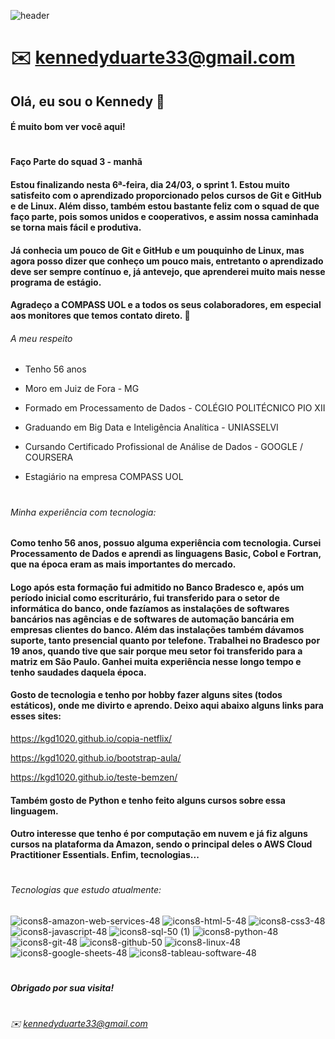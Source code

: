 
![header](https://capsule-render.vercel.app/api?type=slice)

:envelope: <kennedyduarte33@gmail.com>    
==


## Olá, eu sou o Kennedy 👋   

#### É muito bom ver você aqui!
#     
#### Faço Parte do squad 3 - manhã
#### Estou finalizando nesta 6ª-feira, dia 24/03, o sprint 1. Estou muito satisfeito com o aprendizado proporcionado pelos cursos de Git e GitHub e de Linux. Além disso, também estou bastante feliz com o squad de que faço parte, pois somos unidos e cooperativos, e assim nossa caminhada se torna mais fácil e produtiva.
#### Já conhecia um pouco de Git e GitHub e um pouquinho de Linux, mas agora posso dizer que conheço um pouco mais, entretanto o aprendizado deve ser sempre contínuo e, já antevejo, que aprenderei muito mais nesse programa de estágio.
#### Agradeço a COMPASS UOL e a todos os seus colaboradores, em especial aos monitores que temos contato direto. :pray:

###### A meu respeito

- Tenho 56 anos

- Moro em Juiz de Fora - MG

- Formado em Processamento de Dados - COLÉGIO POLITÉCNICO PIO XII

- Graduando em Big Data e Inteligência Analítica - UNIASSELVI 

- Cursando Certificado Profissional de Análise de Dados - GOOGLE / COURSERA

- Estagiário na empresa COMPASS UOL


#    

###### Minha experiência com tecnologia:
#### Como tenho 56 anos, possuo alguma experiência com tecnologia. Cursei Processamento de Dados e aprendi as linguagens Basic, Cobol e Fortran, que na época eram as mais importantes do mercado. 
#### Logo após esta formação fui admitido no Banco Bradesco e, após um período inicial como escriturário, fui transferido para o setor de informática do banco, onde fazíamos as instalações de softwares bancários nas agências e de softwares de automação bancária em empresas clientes do banco. Além das instalações também dávamos suporte, tanto presencial quanto por telefone. Trabalhei no Bradesco por 19 anos, quando tive que sair porque meu setor foi transferido para a matriz em São Paulo. Ganhei muita experiência nesse longo tempo e tenho saudades daquela época.

#### Gosto de tecnologia e tenho por hobby fazer alguns sites (todos estáticos), onde me divirto e aprendo. Deixo aqui abaixo alguns links para esses sites:

<https://kgd1020.github.io/copia-netflix/>

<https://kgd1020.github.io/bootstrap-aula/>

<https://kgd1020.github.io/teste-bemzen/>


#### Também gosto de Python e tenho feito alguns cursos sobre essa linguagem.
#### Outro interesse que tenho é por computação em nuvem e já fiz alguns cursos na plataforma da Amazon, sendo o principal deles o AWS Cloud Practitioner Essentials. Enfim, tecnologias...



#     
###### Tecnologias que estudo atualmente:

![icons8-amazon-web-services-48](https://user-images.githubusercontent.com/44949388/226680311-f2dbef15-8bb6-45f1-a8e1-4d5b140d00a6.png)
![icons8-html-5-48](https://user-images.githubusercontent.com/44949388/226678933-97c810c5-6503-4406-9ab0-9d0eadd9a6bd.png)
![icons8-css3-48](https://user-images.githubusercontent.com/44949388/226679707-9b186c7e-fd82-41ca-ad44-c032235fba71.png)
![icons8-javascript-48](https://user-images.githubusercontent.com/44949388/226676922-9e2ffc14-ca4d-482f-9f09-d12aff1f29e2.png)
![icons8-sql-50 (1)](https://user-images.githubusercontent.com/44949388/226685874-38a6926f-1408-4477-a114-b9ccf3c2dd4b.png)
![icons8-python-48](https://user-images.githubusercontent.com/44949388/226688060-079f933e-8b82-4888-b424-644763dff577.png)
![icons8-git-48](https://user-images.githubusercontent.com/44949388/226688863-70fb19b1-a07e-4d87-b6ad-76a9e86f3784.png)
![icons8-github-50](https://user-images.githubusercontent.com/44949388/226688925-6aefb6de-dfe0-4c3f-8321-cd622740e4f1.png)
![icons8-linux-48](https://user-images.githubusercontent.com/44949388/226695340-4d7621b5-725a-4fb1-908e-59af05f74194.png)
![icons8-google-sheets-48](https://user-images.githubusercontent.com/44949388/226695877-5d46c221-a5cf-464f-a606-65ce4b7923ac.png)
![icons8-tableau-software-48](https://user-images.githubusercontent.com/44949388/226726662-f357e903-8368-4f1a-ae12-de0c33b6c088.png)

#     
##### _Obrigado por sua visita!_
#     
###### :envelope: <kennedyduarte33@gmail.com> 
    

